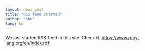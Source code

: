 ```yaml
---
layout: news_post
title: "RSS feed started"
author: "sho"
lang: ko
---
```


We just started RSS feed in this site. Check it.
https://www.ruby-lang.org/en/index.rdf

